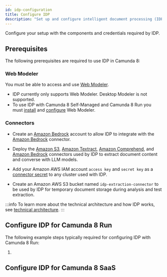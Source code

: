 ```yaml
---
id: idp-configuration
title: Configure IDP
description: "Set up and configure intelligent document processing (IDP) in Camunda 8 SaaS and Self-Managed."
---
```


Configure your setup with the components and credentials required by IDP.

## Prerequisites

The following prerequisites are required to use IDP in Camunda 8:

### Web Modeler

You must be able to access and use [Web Modeler](/components/modeler/web-modeler/launch-web-modeler.md).

- IDP currently only supports Web Modeler. Desktop Modeler is not supported.
- To use IDP with Camunda 8 Self-Managed and Camunda 8 Run you must [install](/self-managed/modeler/web-modeler/installation.md) and [configure](/self-managed/modeler/web-modeler/configuration/configuration.md) Web Modeler.

### Connectors

- Create an [Amazon Bedrock](https://aws.amazon.com/bedrock/) account to allow IDP to integrate with the [Amazon Bedrock](/components/connectors/out-of-the-box-connectors/amazon-bedrock.md) connector.

- Deploy the [Amazon S3](/components/connectors/out-of-the-box-connectors/amazon-s3.md), [Amazon Textract](/components/connectors/out-of-the-box-connectors/amazon-textract.md), [Amazon Comprehend](/components/connectors/out-of-the-box-connectors/amazon-comprehend.md), and [Amazon Bedrock](/components/connectors/out-of-the-box-connectors/amazon-bedrock.md) connectors used by IDP to extract document content and converse with LLM models.

- Add your Amazon AWS IAM account `access key` and `secret key` as a [connector secret](/components/console/manage-clusters/manage-secrets.md) to any cluster used with IDP.

- Create an Amazon AWS S3 bucket named `idp-extraction-connector` to be used by IDP for temporary document storage during analysis and test extraction.

:::info
To learn more about the technical architecture and how IDP works, see [technical architecture](idp-reference.md#technical-architecture).
:::

## Configure IDP for Camunda 8 Run

The following example steps typically required for configuring IDP with Camunda 8 Run:

1.

## Configure IDP for Camunda 8 SaaS

